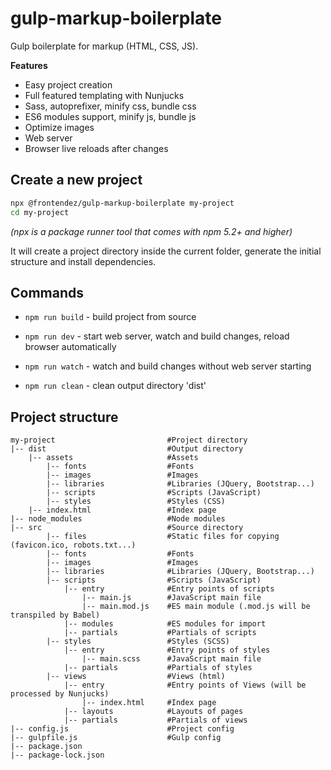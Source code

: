 # gulp-markup-boilerplate
Gulp boilerplate for markup (HTML, CSS, JS).

**Features**

- Easy project creation
- Full featured templating with Nunjucks
- Sass, autoprefixer, minify css, bundle css
- ES6 modules support, minify js, bundle js
- Optimize images
- Web server
- Browser live reloads after changes

## Create a new project

```sh
npx @frontendez/gulp-markup-boilerplate my-project
cd my-project
```

_(npx is a package runner tool that comes with npm 5.2+ and higher)_

It will create a project directory inside the current folder, generate the initial structure and install dependencies.

## Commands

* `npm run build` - build project from source

* `npm run dev` - start web server, watch and build changes, reload browser automatically

* `npm run watch` - watch and build changes without web server starting

* `npm run clean` - clean output directory 'dist'

## Project structure

```
my-project                         #Project directory
|-- dist                           #Output directory
    |-- assets                     #Assets
        |-- fonts                  #Fonts
        |-- images                 #Images
        |-- libraries              #Libraries (JQuery, Bootstrap...)
        |-- scripts                #Scripts (JavaScript)
        |-- styles                 #Styles (CSS)
    |-- index.html                 #Index page
|-- node_modules                   #Node modules
|-- src                            #Source directory
        |-- files                  #Static files for copying (favicon.ico, robots.txt...)
        |-- fonts                  #Fonts
        |-- images                 #Images
        |-- libraries              #Libraries (JQuery, Bootstrap...)
        |-- scripts                #Scripts (JavaScript)
            |-- entry              #Entry points of scripts
                |-- main.js        #JavaScript main file
                |-- main.mod.js    #ES main module (.mod.js will be transpiled by Babel)
            |-- modules            #ES modules for import
            |-- partials           #Partials of scripts
        |-- styles                 #Styles (SCSS)
            |-- entry              #Entry points of styles
                |-- main.scss      #JavaScript main file
            |-- partials           #Partials of styles
        |-- views                  #Views (html)
            |-- entry              #Entry points of Views (will be processed by Nunjucks)
                |-- index.html     #Index page
            |-- layouts            #Layouts of pages
            |-- partials           #Partials of views
|-- config.js                      #Project config
|-- gulpfile.js                    #Gulp config
|-- package.json
|-- package-lock.json
